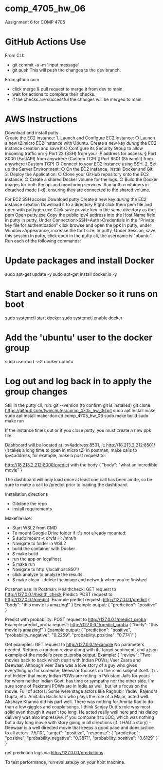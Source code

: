 # comp_4705_hw_06

Assignment 6 for COMP 4705

# GitHub Actions Use

From CLI:
* git commit -a -m 'input message'
* git push
This will push the changes to the dev branch.

From github.com
* click merge & pull request to merge it from dev to main.
* wait for actions to complete their checks.
* if the checks are successful the changes will be merged to main.

# AWS Instructions
Download and install putty  
Create the EC2 instance:
    1. Launch and Configure EC2 Instance:
        ○ Launch a new t2.micro EC2 instance with Ubuntu.
        Create a new key *during* the EC2 instance creation and save it
        ○ Configure its Security Group to allow incoming traffic on:
            § Port 22 (SSH) from your IP address for access.
            § Port 8000 (FastAPI) from anywhere (Custom TCP)
            § Port 8501 (Streamlit) from anywhere (Custom TCP)
        ○ Connect to your EC2 instance using SSH.
    2. Set up the Server Environment:
        ○ On the EC2 instance, install Docker and Git.
    3. Deploy the Application:
        ○ Clone your GitHub repository onto the EC2 instance.
        ○ Create a shared Docker volume for the logs.
        ○ Build the Docker images for both the api and monitoring services.
Run both containers in detached mode (-d), ensuring they are connected to the shared volume.

For EC2 SSH access
Download putty
Create a new key *during* the EC2 instance creation
Download it to a directory
Right click them pem file and open with puttygen.exe
Click save private key in the same directory as the pem
Open putty.exe
Copy the public ipv4 address into the Host Name field in putty
In putty, Under Connection>SSH>Auth>Credentials in the "Private key file for authentication" click browse and open the ppk
In putty, under Window>Appearance, increase the font size.
In putty, Under Session, save this session
In putty, click open
In the putty cli, the username is "ubuntu". 
Run each of the following commands:
# Update packages and install Docker
sudo apt-get update -y
sudo apt-get install docker.io -y

# Start and enable Docker so it runs on boot
sudo systemctl start docker
sudo systemctl enable docker

# Add the 'ubuntu' user to the docker group
sudo usermod -aG docker ubuntu

# Log out and log back in to apply the group changes


Still in the putty cli, run:
git --version (to confirm git is installed)
git clone https://github.com/twinchutes/comp_4705_hw_06.git
sudo apt install make
sudo apt install make-doc
cd comp_4705_hw_06
sudo make build
sudo make run

If the instance times out or if you close putty, you must create a new ppk file.

Dashboard will be located at ipv4address:8501, ie http://18.213.2.212:8501/ (it takes a long time to open in micro t2)
In postman, make calls to ipv4address, for example, make a post request to:

http://18.213.2.212:8000/predict
with the body
{
    "body": "what an incredible movie"
}

The dashboard will only load once at least one call has been amde, so be sure to make a call to /predict prior to loading the dashboard.

Installation directions
* Gitclone the repo
* Install requirements

Makefile use:
* Start WSL2 from CMD
* To mount Google Drive folder if it's not already mounted:
* $ sudo mount -t drvfs H: /mnt/h
* Navigate to folder in WSL2
*  build the container with Docker
* $ make build
* run the app on localhost
* $ make run
* Navigate to http://localhost:8501/
* click analyze to analyze the results
* $ make clean - delete the image and network when you're finished

Postman use:
In Postman:
Healthcheck: GET request to http://127.0.0.1/health_check
Predict: POST request to http://127.0.0.1/predict.
Example predict request: http://127.0.0.1/predict
{
    "body": "this movie is amazing!"
}
Example output: 
{
    "prediction": "positive"
}

Predict with probability: POST request to http://127.0.0.1/predict_proba
Example predict_proba request: http://127.0.0.1/predict_proba
{
    "body": "this movie is amazing!"
}
Example output:
{
    "prediction": "positive",
    "probability_negative": "0.2259",
    "probability_positive": "0.7741"
}

Get examples: GET request to http://127.0.0.1/example
No parameters needed. Returns a random review along with its target sentiment, and a json example of the model's predict_proba output.
Example:
{
    "review": "Two movies back to back which dealt with Indian POWs; Veer Zaara and Deewaar. Although Veer Zara was a love story of a guy who gives everything up for someone, Deewaar focuses on the main subject itself. It is not hidden that many Indian POWs are rotting in Pakistani Jails for years - for whom neither Indian Govt. has time or sympathy nor the other side. I'm sure some of Pakistani POWs are in India as well, but let's focus on the movie. Full of actors. Some were stage actors like Raghubir Yadav, Rajendra Gupta, etc. Amitabh Bachchan who plays the role of a Major, acted well. Akshaye Khanna did his part well. There was nothing for Amrita Rao to do than a few giggles and couple songs. I think Sanjay Dutt's role was most solid even though it wasn't too long. He acted really well here and his dialog delivery was also impressive. If you compare it to LOC, which was nothing but a day long movie with story going in all directions (if it HAD a story) - Deewaar is a well directed movie that keeps a good pace and does justice to all actors. 7.5/10",
    "target": "positive",
    "response": {
        "prediction": "positive",
        "probability_negative": "0.3871",
        "probability_positive": "0.6129"
    }
}

get prediction logs via http://127.0.0.1/predictions


To test performance, run evaluate.py on your host machine.

